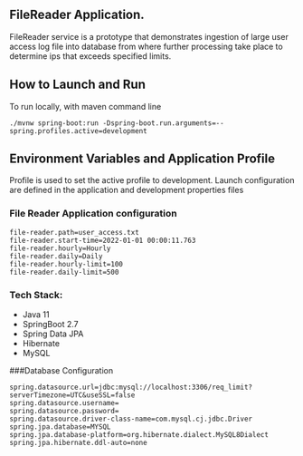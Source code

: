 ## FileReader  Application.

FileReader service is a prototype that demonstrates ingestion of large user access log file into database from where further processing take place to determine ips that exceeds specified limits.

## How to Launch and Run 
To run locally, with maven command line

````
./mvnw spring-boot:run -Dspring-boot.run.arguments=--spring.profiles.active=development
````

## Environment Variables and Application Profile
Profile is used to set the active profile to development.
Launch configuration are defined in the application and development properties files

### File Reader Application configuration
````
file-reader.path=user_access.txt
file-reader.start-time=2022-01-01 00:00:11.763
file-reader.hourly=Hourly
file-reader.daily=Daily
file-reader.hourly-limit=100
file-reader.daily-limit=500
````
### Tech Stack: 
* Java 11 
* SpringBoot 2.7 
* Spring Data JPA
* Hibernate 
* MySQL 


###Database Configuration
````
spring.datasource.url=jdbc:mysql://localhost:3306/req_limit?serverTimezone=UTC&useSSL=false
spring.datasource.username=
spring.datasource.password=
spring.datasource.driver-class-name=com.mysql.cj.jdbc.Driver
spring.jpa.database=MYSQL
spring.jpa.database-platform=org.hibernate.dialect.MySQL8Dialect
spring.jpa.hibernate.ddl-auto=none
````
